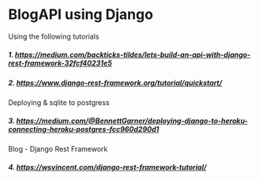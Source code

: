 # BlogAPI using Django
Using the following tutorials
##### 1. https://medium.com/backticks-tildes/lets-build-an-api-with-django-rest-framework-32fcf40231e5
##### 2. https://www.django-rest-framework.org/tutorial/quickstart/




Deploying & sqlite to postgress
##### 3. https://medium.com/@BennettGarner/deploying-django-to-heroku-connecting-heroku-postgres-fcc960d290d1

Blog - Django Rest Framework 

##### 4. https://wsvincent.com/django-rest-framework-tutorial/
